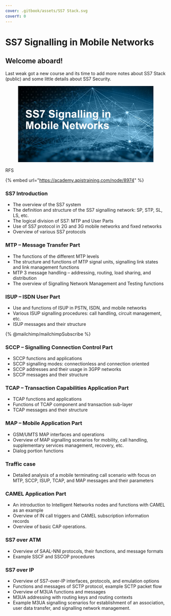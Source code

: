 ```yaml
---
cover: .gitbook/assets/SS7 Stack.svg
coverY: 0
---
```


# SS7 Signalling in Mobile Networks

## Welcome aboard!

Last weak got a new course and its time to add more notes about SS7 Stack (public) and some little details about SS7 Security.

<figure><img src=".gitbook/assets/image (2).png" alt=""><figcaption></figcaption></figure>

RFS

{% embed url="https://academy.apistraining.com/node/8974" %}

### SS7 Introduction

* The overview of the SS7 system
* The definition and structure of the SS7 signalling network: SP, STP, SL, LS, etc.
* The logical division of SS7: MTP and User Parts
* Use of SS7 protocol in 2G and 3G mobile networks and fixed networks
* Overview of various SS7 protocols

### MTP – Message Transfer Part

* The functions of the different MTP levels
* The structure and functions of MTP signal units, signalling link states and link management functions
* MTP 3 message handling – addressing, routing, load sharing, and distribution
* The overview of Signalling Network Management and Testing functions

### ISUP – ISDN User Part

* Use and functions of ISUP in PSTN, ISDN, and mobile networks
* Various ISUP signalling procedures: call handling, circuit management, etc.
* ISUP messages and their structure

{% @mailchimp/mailchimpSubscribe %}

### SCCP – Signalling Connection Control Part

* SCCP functions and applications
* SCCP signalling modes: connectionless and connection oriented
* SCCP addresses and their usage in 3GPP networks
* SCCP messages and their structure

### TCAP – Transaction Capabilities Application Part

* TCAP functions and applications
* Functions of TCAP component and transaction sub-layer
* TCAP messages and their structure

### MAP – Mobile Application Part

* GSM/UMTS MAP interfaces and operations
* Overview of MAP signalling scenarios for mobility, call handling, supplementary services management, recovery, etc.
* Dialog portion functions

### Traffic case

* Detailed analysis of a mobile terminating call scenario with focus on MTP, SCCP, ISUP, TCAP, and MAP messages and their parameters

### CAMEL Application Part

* An introduction to Intelligent Networks nodes and functions with CAMEL as an example
* Overview of IN call triggers and CAMEL subscription information records
* Overview of basic CAP operations.

### SS7 over ATM

* Overview of SAAL-NNI protocols, their functions, and message formats
* Example SSCF and SSCOP procedures

### SS7 over IP

* Overview of SS7-over-IP interfaces, protocols, and emulation options
* Functions and messages of SCTP protocol, example SCTP packet flow
* Overview of M3UA functions and messages
* M3UA addressing with routing keys and routing contexts
* Example M3UA signalling scenarios for establishment of an association, user data transfer, and signalling network management.

